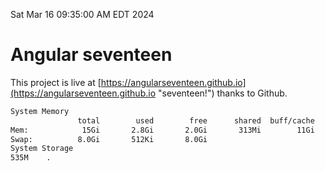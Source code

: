 Sat Mar 16 09:35:00 AM EDT 2024

# Angular seventeen


This project is live at [https://angularseventeen.github.io](https://angularseventeen.github.io "seventeen!") thanks to Github.

```bash
System Memory
               total        used        free      shared  buff/cache   available
Mem:            15Gi       2.8Gi       2.0Gi       313Mi        11Gi        12Gi
Swap:          8.0Gi       512Ki       8.0Gi
System Storage
535M	.
```
